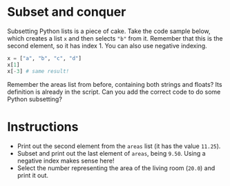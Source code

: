 # Subset and conquer

Subsetting Python lists is a piece of cake. Take the code sample below, which creates a list `x` and then selects `"b"` from it. Remember that this is the second element, so it has index 1. You can also use negative indexing.

```python
x = ["a", "b", "c", "d"]
x[1]
x[-3] # same result!
```

Remember the areas list from before, containing both strings and floats? Its definition is already in the script. Can you add the correct code to do some Python subsetting?

# Instructions
- Print out the second element from the `areas` list (it has the value `11.25`).
- Subset and print out the last element of `areas`, being `9.50`. Using a negative index makes sense here!
- Select the number representing the area of the living room (`20.0`) and print it out.
